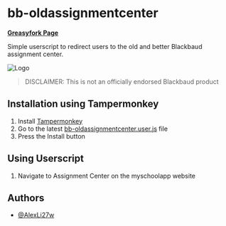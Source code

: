# bb-oldassignmentcenter
**[Greasyfork Page](https://greasyfork.org/en/scripts/510811-blackbaud-old-assignment-center)**

Simple userscript to redirect users to the old and better Blackbaud assignment center.

![Logo](https://avatars.githubusercontent.com/u/1738029?s=200&v=4)

> DISCLAIMER: This is not an officially endorsed Blackbaud product

## Installation using Tampermonkey 

1. Install [Tampermonkey](https://www.tampermonkey.net)
2. Go to the latest [bb-oldassignmentcenter.user.js](https://github.com/AlexLi27w/bb-oldassignmentcenter/releases/download/v1.0/bb-oldassignmentcenter-1.0.user.js) file
3. Press the Install button

## Using Userscript
1. Navigate to Assignment Center on the myschoolapp website

## Authors

- [@AlexLi27w](https://github.com/AlexLi27w)
